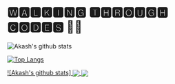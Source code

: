 # 🆆🅰🅻🅺🅸🅽🅶 🆃🅷🆁🅾🆄🅶🅷 🅲🅾🅳🅴🆂 👨‍💻

<!--
**akashrajput25/akashrajput25** is a ✨ _special_ ✨ repository because its `README.md` (this file) appears on your GitHub profile.

Here are some ideas to get you started:

- 🔭 I’m currently working on ...
- 🌱 I’m currently learning ...
- 👯 I’m looking to collaborate on ...
- 🤔 I’m looking for help with ...
- 💬 Ask me about ...
- 📫 How to reach me: ...
- 😄 Pronouns: ...
- ⚡ Fun fact: ...
-->

![Akash's github stats](https://github-readme-stats.vercel.app/api?username=akashrajput25&show_icons=true&theme=radical&card_width=180)

[![Top Langs](https://github-readme-stats.vercel.app/api/top-langs/?username=akashrajput25&layout=compact)](https://github.com/akashrajput25/github-readme-stats)

<a href="https://github.com/akashrajput25/github-readme-stats">
  ![Akash's github stats]
  <img align="center" src="https://github-readme-stats.vercel.app/api?username=akashrajput25&show_icons=true&theme=radical&card_width=180" />
</a>
<a href="https://github.com/akashrajput25/github-readme-stats">
  <img align="center" src="https://github-readme-stats.vercel.app/api/top-langs/?username=akashrajput25&layout=compact" />
</a>

